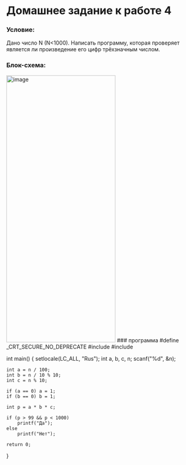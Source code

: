 # Домашнее задание к работе 4
### Условие:
Дано число N (N<1000). Написать программу, которая проверяет является ли произведение его цифр трёхзначным числом.
### Блок-схема:
<img width="286" height="700" alt="image" src="https://github.com/user-attachments/assets/9efc7c89-0593-4949-a7f2-25fb34243f10" />
### программа
#define _CRT_SECURE_NO_DEPRECATE
#include <stdio.h>
#include <locale.h>

int main() 
{
    setlocale(LC_ALL, "Rus");
    int a, b, c, n;
    scanf("%d", &n);

    int a = n / 100;
    int b = n / 10 % 10;
    int c = n % 10;

    if (a == 0) a = 1;
    if (b == 0) b = 1;

    int p = a * b * c;

    if (p > 99 && p < 1000)
        printf("Да");
    else
        printf("Нет");

    return 0;
}
